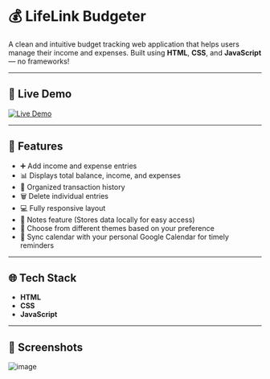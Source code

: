 # 💰 LifeLink Budgeter

A clean and intuitive budget tracking web application that helps users manage their income and expenses. Built using **HTML**, **CSS**, and **JavaScript** — no frameworks!

---

## 🔗 Live Demo

[![Live Demo](https://img.shields.io/badge/Live-Demo-blue?style=for-the-badge)](https://bindhusree56.github.io/LifeLink-Budgeter/)

---

## 🌟 Features

- ➕ Add income and expense entries
- 📊 Displays total balance, income, and expenses
- 📝 Organized transaction history
- 🗑️ Delete individual entries
- 💻 Fully responsive layout
- 📝 Notes feature (Stores data locally for easy access)
- 🎨 Choose from different themes based on your preference
- 📅 Sync calendar with your personal Google Calendar for timely reminders
---

## 🌐 Tech Stack

- **HTML**
- **CSS**
- **JavaScript**
  

---

## 📸 Screenshots
![image](https://github.com/user-attachments/assets/277cd5e2-8a80-43f6-b048-829bfa0d4dbb)



